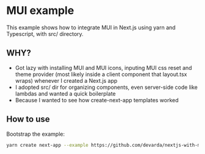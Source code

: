 # MUI example

This example shows how to integrate MUI in Next.js using yarn and Typescript, with src/ directory.

## WHY?

- Got lazy with installing MUI and MUI icons, inputing MUI css reset and theme provider (most likely inside a client component that layout.tsx wraps) whenever I created a Next.js app
- I adopted src/ dir for organizing components, even server-side code like lambdas and wanted a quick boilerplate
- Because I wanted to see how create-next-app templates worked

## How to use

Bootstrap the example:

```bash
yarn create next-app --example https://github.com/devarda/nextjs-with-mui with-mui-app
```
